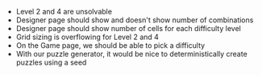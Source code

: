 - Level 2 and 4 are unsolvable
- Designer page should show and doesn't show number of combinations
- Designer page should show number of cells for each difficulty level
- Grid sizing is overflowing for Level 2 and 4
- On the Game page, we should be able to pick a difficulty
- With our puzzle generator, it would be nice to deterministically create puzzles using a seed
